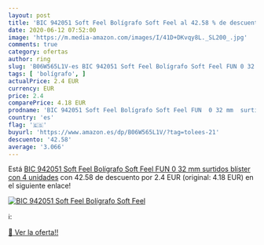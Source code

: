 ```yaml
---
layout: post
title: 'BIC 942051 Soft Feel Bolígrafo Soft Feel al 42.58 % de descuento'
date: 2020-06-12 07:52:00
image: 'https://m.media-amazon.com/images/I/41D+DKvqy8L._SL200_.jpg'
comments: true
category: ofertas
author: ring
slug: 'B06W565L1V-es BIC 942051 Soft Feel Bolígrafo Soft Feel FUN 0 32 mm...'
tags: [ 'bolígrafo', ]
actualPrice: 2.4 EUR
currency: EUR
price: 2.4
comparePrice: 4.18 EUR
prodname: 'BIC 942051 Soft Feel Bolígrafo Soft Feel FUN  0 32 mm  surtidos blíster con 4 unidades'
country: 'es'
flag: '🇪🇸'
buyurl: 'https://www.amazon.es/dp/B06W565L1V/?tag=tolees-21'
descuento: '42.58'
average: '3.066'
---
```


Está [BIC 942051 Soft Feel Bolígrafo Soft Feel FUN  0 32 mm  surtidos blíster con 4 unidades](https://www.amazon.es/dp/B06W565L1V/?tag=tolees-21) con 42.58 de descuento por 2.4 EUR (original: 4.18 EUR) en el siguiente enlace!

[![BIC 942051 Soft Feel Bolígrafo Soft Feel](https://m.media-amazon.com/images/I/41D+DKvqy8L._SL200_.jpg)](https://www.amazon.es/dp/B06W565L1V/?tag=tolees-21)

ℹ️:


[🛒 Ver la oferta!!](https://www.amazon.es/dp/B06W565L1V/?tag=tolees-21)
